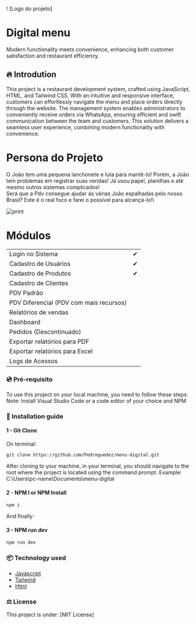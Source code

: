 ! [Logo do projeto]

# Digital menu
Modern functionality meets convenience, enhancing both customer satisfaction and restaurant efficiency.

## 🔥 Introdution
This project is a restaurant development system, crafted using JavaScript, HTML, and Tailwind CSS. With an intuitive and responsive interface, customers can effortlessly navigate the menu and place orders directly through the website. The management system enables administrators to conveniently receive orders via WhatsApp, ensuring efficient and swift communication between the team and customers. This solution delivers a seamless user experience, combining modern functionality with convenience.

# Persona do Projeto
O João tem uma pequena lanchonete e luta para mantê-lo! Porém, a João tem problemas em registrar suas vendas!
Já usou papel, planilhas e até mesmo outros sistemas complicados!\
Será que a Pdv consegue ajudar às várias João espalhadas pelo nosso Brasil?
Este é o real foco e farei o possível para alcançá-lo!\

![print]()

# Módulos

|                                                            |     |
| ---------------------------------------------------------- | --- |
| Login no Sistema                                           | ✔   |
| Cadastro de Usuários                                       | ✔   |
| Cadastro de Produtos                                       | ✔   |
| Cadastro de Clientes                                       |     |
| PDV Padrão                                                 |     |
| PDV Diferencial (PDV com mais recursos)                    |     |
| Relatórios de vendas                                       |     |
| Dashboard                                                  |     |
| Pedidos (Descontinuado)                                    |     |
| Exportar relatórios para PDF                               |     |
| Exportar relatórios para Excel                             |     |
| Logs de Acessos                                            |     |

### 💿 Pré-requisito
To use this project on your local machine, you need to follow these steps:
Note: Install Visual Studio Code or a code editor of your choice and NPM

### 🔨 Installation guide
#### 1 - Git Clone  
On terminal: 
```
git clone https://github.com/Pedroguedez/menu-digital.git
```
After cloning to your machine, in your terminal, you should navigate to the root where the project is located using the command prompt.
Example:  C:\Users\pc-name\Documents\menu-digital

#### 2 - NPM I or NPM Install
```
npm i 
```
And finally:

#### 3 - NPM run dev 
```
npm run dev
```

### 📦 Technology used
* [Javascript](https://developer.mozilla.org/pt-BR/docs/Web/JavaScript/Guide)
* [Tailwind](https://v2.tailwindcss.com/docs)
* [Html](https://developer.mozilla.org/pt-BR/docs/Web/HTML)

### ⚖️ License
This project is under: [MIT License]

